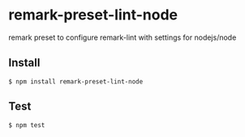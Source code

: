# remark-preset-lint-node
remark preset to configure remark-lint with settings for nodejs/node

## Install
```console
$ npm install remark-preset-lint-node
```

## Test
```console
$ npm test
```
